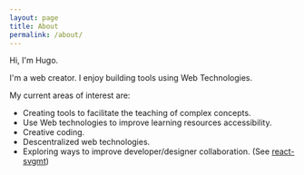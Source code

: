 ```yaml
---
layout: page
title: About
permalink: /about/
---
```


Hi, I'm Hugo. 

I'm a web creator. I enjoy building
tools using Web Technologies.

My current areas of interest are:

- Creating tools to facilitate the teaching of complex concepts.
- Use Web technologies to improve learning resources accessibility.
- Creative coding.
- Descentralized web technologies.
- Exploring ways to improve developer/designer collaboration. (See [react-svgmt](https://github.com/hugozap/react-svgmt))
